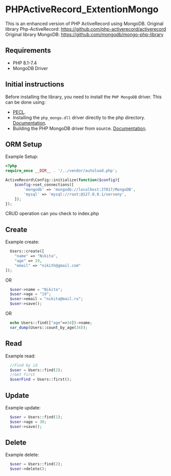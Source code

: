 # PHPActiveRecord_ExtentionMongo
This is an enhanced version of PHP ActiveRecord using MongoDB. 
Original library Php-ActiveRecord: https://github.com/php-activerecord/activerecord
Original library MongoDB: https://github.com/mongodb/mongo-php-library

## Requirements
- PHP 8.1-7.4
- MongoDB Driver

## Initial instructions
Before installing the library, you need to install the `PHP MongoDB` driver.
This can be done using:
- [PECL](https://www.php.net/manual/ru/mongodb.installation.pecl.php).
- Installing the `php_mongo.dll` driver directly to the php directory. [Documentation](https://www.php.net/manual/ru/mongodb.installation.windows.php).
- Building the PHP MongoDB driver from source. [Documentation](https://www.php.net/manual/en/mongodb.installation.manual.php).

## ORM Setup
Example Setup:
```php
<?php
require_once __DIR__ . '/../vendor/autoload.php';

ActiveRecord\Config::initialize(function($config){
    $config->set_connections([
        'mongodb' => 'mongodb://localhost:27017/MongoDB',
        'mysql' => 'mysql://root:@127.0.0.1/verseny',
    ]);
});
```
CRUD operation can you check to index.php
## Create
Example create:
```php
  Users::create([
    "name" => "Nikita",
    "age" => 19,
    "email" => "nikith@gmail.com"
]);
```
OR
```php
  $user->name = "Nikita";
  $user->age = "19";
  $user->email = "nikita@mail.ru";
  $user->save();
```
OR
```php
  echo Users::find(["age"=>34])->name;
  var_dump(Users::count_by_age(34));
```
## Read
Example read:
```php
  //Find by id
  $user = Users::find(2);
  //Get first
  $userFind = Users::first();
```

## Update
Example update:
```php
  $user = Users::find(1);
  $user->age = 30;
  $user->save();
```
## Delete
Example delete:
```php
  $user = Users::find(2);
  $user->delete();
```




